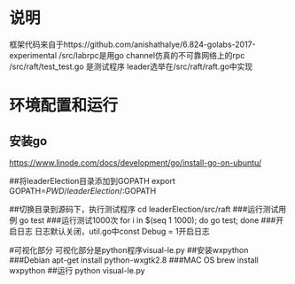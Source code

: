 # 说明
框架代码来自于https://github.com/anishathalye/6.824-golabs-2017-experimental
/src/labrpc是用go channel仿真的不可靠网络上的rpc
/src/raft/test_test.go 是测试程序
leader选举在/src/raft/raft.go中实现

# 环境配置和运行
## 安装go
https://www.linode.com/docs/development/go/install-go-on-ubuntu/

##将leaderElection目录添加到GOPATH
export GOPATH=$PWD/leaderElection/:$GOPATH

##切换目录到源码下，执行测试程序
cd leaderElection/src/raft
###运行测试用例
go test
###运行测试1000次
for i in $(seq 1 1000); do go test; done
###开启日志
日志默认关闭，util.go中const Debug = 1开启日志

#可视化部分
可视化部分是python程序visual-le.py
##安装wxpython 
###Debian
apt-get install python-wxgtk2.8
###MAC OS
brew install wxpython
##运行
python  visual-le.py
